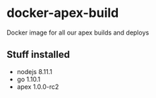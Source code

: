 # docker-apex-build

Docker image for all our apex builds and deploys

## Stuff installed
- nodejs 8.11.1
- go 1.10.1
- apex 1.0.0-rc2
